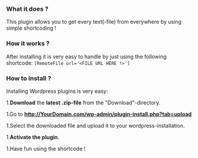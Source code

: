 ### **What it does ?**
This plugin allows you to get every text(-file) from everywhere by using simple shortcoding !

### **How it works ?**
After installing it is very easy to handle by just using the following shortcode: 
`[RemoteFile url='<FILE URL HERE !>']`

### **How to install ?**
Installing Wordpress plugins is very easy:

1.**Download** the **latest .zip-file** from the "Download"-directory.

1.Go to **http://YourDomain.com/wp-admin/plugin-install.php?tab=upload**

1.Select the downloaded file and upload it to your wordpress-installation.

1.**Activate the plugin.**

1.Have fun using the shortcode !
